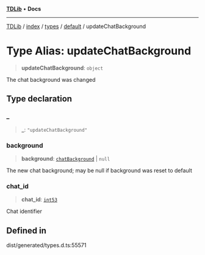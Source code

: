 [**TDLib**](../../../../../../README.md) • **Docs**

***

[TDLib](../../../../../../modules.md) / [index](../../../../../README.md) / [types](../../../README.md) / [default](../README.md) / updateChatBackground

# Type Alias: updateChatBackground

> **updateChatBackground**: `object`

The chat background was changed

## Type declaration

### \_

> **\_**: `"updateChatBackground"`

### background

> **background**: [`chatBackground`](chatBackground.md) \| `null`

The new chat background; may be null if background was reset to default

### chat\_id

> **chat\_id**: [`int53`](int53.md)

Chat identifier

## Defined in

dist/generated/types.d.ts:55571
